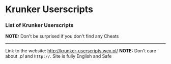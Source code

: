 # Krunker Userscripts
### List of Krunker Userscripts
**NOTE:** Don't be surprised if you don't find any Cheats

---

Link to the website: http://krunker-userscripts.wex.pl/
**NOTE:** Don't care about *.pl* and `http://`. Site is fully English and Safe
